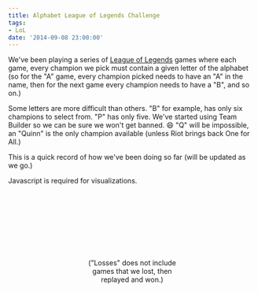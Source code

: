 ```yaml
---
title: Alphabet League of Legends Challenge
tags:
- LoL
date: '2014-09-08 23:00:00'
---
```

We've been playing a series of [League of Legends](http://na.leagueoflegends.com/) games where each game, every champion we pick must contain a given letter of the alphabet (so for the "A" game, every champion picked needs to have an "A" in the name, then for the next game every champion needs to have a "B", and so on.)

<!--more-->

Some letters are more difficult than others.  "B" for example, has only six champions to select from.  "P" has only five.  We've started using Team Builder so we can be sure we won't get banned. :smile:  "Q" will be impossible, an "Quinn" is the only champion available (unless Riot brings back One for All.)

This is a quick record of how we've been doing so far (will be updated as we go.)

<noscript>
    Javascript is required for visualizations.
</noscript>
<style>
    .lol-list {
        list-style-type: none;
        padding: 0;
        margin: 0;
    }

    .lol-list li {
        display: flex;
        align-items: center;
    }

    @media (min-width: 768px) {
        #lol-list {
            display: flex;
            justify-content: space-around;
        }
    }

    .lol-list .letter {
        flex: 0 0 30px;
        display: inline-block;
        font-size: 1.25em;
        width: 30px;
    }

    .lol-game {
        min-width: 150px;
        border-radius: 5px;
        display: inline-block;
        padding: 10px;
        margin: 2px 5px 3px 0px;
    }

    .lol-win, a.lol-win:visited, a.lol-win:hover, a.lol-win:link, a.lol-win:active {
        background-color: #015AAD;
        color: #f5d99e;
    }

    .lol-loss, a.lol-loss:visited, a.lol-loss:hover, a.lol-loss:link, a.lol-loss:active{
        background-color: #680006;
        color: #EEE;
    }

    .lol-game .status-icon {
        padding-right: 10px;
    }
    .lol-game .title {
        padding-right: 10px;
    }
    .lol-game .content {
    }

    .lol-game .lol-extras {
        font-size: .75em;
    }
</style>

<div id="lol-list">
</div>

<div style="width: 40%; min-width: 200px; margin: auto; text-align: center">
    <svg id="d3WinLossChart"></svg>
    ("Losses" does not include games that we lost, then replayed and won.)
</div>

<script src="//cdnjs.cloudflare.com/ajax/libs/lodash.js/2.4.1/lodash.js"></script>
<script src="//cdnjs.cloudflare.com/ajax/libs/d3/3.4.11/d3.min.js"></script>
<script src="{{ site.baseurl }}/js/charts.js"></script>
<script>
(function() {
    var games = [
        {letter: "A", date: "2014/08/21", win: true,  gameId: "1503769380"},
        {letter: "B", date: "2014/08/25", win: false, gameId: "1509033688"},
        {letter: "C", date: "2014/08/25", win: true,  gameId: "1509102997"},
        {letter: "D", date: "2014/08/27", win: false, gameId: "1511401723"},
        {letter: "E", date: "2014/08/27", win: false, gameId: "1511452643"},
        {letter: "E", date: "2014/08/29", win: true,  gameId: "1514152049", notes: "With Dream Godling"},
        {letter: "F", date: "2014/08/29", win: true,  gameId: "1521284882", notes: "With disconnects"},
        {letter: "G", date: "2014/09/02", win: false, gameId: "1521284882"},
        {letter: "H", date: "2014/09/04", win: false, gameId: "1525473140"},
        {letter: "I", date: "2014/09/04", win: true,  gameId: "1525539867"},
        {letter: "J", date: "2014/09/05", win: false, gameId: "1527669642"},
        {letter: "K", date: "2014/09/07", win: true,  gameId: "1531851183"},
        {letter: "L", date: "2014/09/08", win: false, gameId: "1533122741"},
        {letter: "M", date: "2014/09/08", win: false, gameId: "1533202510"},
        {letter: "N", date: "2014/09/09", win: true,  gameId: "1534354027"},
        {letter: "O", date: "2014/09/09", win: true,  gameId: "1534324677"},

    ];
    var getMatchHistoryUrl = function(game) {
        return "http://matchhistory.na.leagueoflegends.com/en/#match-details/NA1/" + game.gameId;
    };

    // Draw a box for a game.
    var renderGame = function(game) {
        var gameClass = game.win ? "lol-win" : "lol-loss";
        var gameIcon = game.win ? "fa-check-circle" : "fa-times-circle";
        var title = game.win ? "Victory" : "Defeat";
        var extras = game.date + (game.notes ? (" • "  + game.notes) : "")

        return '<a href="' + getMatchHistoryUrl(game) + '" class="lol-game ' + gameClass + '">' +
            '<span class="status-icon"><i class="fa ' + gameIcon + '"></i></span>' +
            '<span class="content"><span class="title">' + title + '</span>' +
            '<span class="lol-extras">' + extras + '</span></span></a>'
    }

    // Build the table of games by letter.
    var i = 0;
    var gamesByLetter = _(games)
        .groupBy('letter')
        .map(function(gamesForLetter) {
            return _.extend(gamesForLetter, {letterIndex: i++});
        })
        .value();

    var lolListEl = d3.select('#lol-list');

    // Render the list of games for a given letter.
    var makeGameListForLetter = function(games) {
        var g = d3.select(this);
        g.append('span')
            .classed({letter: true})
            .text( games[0].letter );
        wrapper = g.append('span')
        wrapper.selectAll('span')
            .data(games)
            .enter()
            .append('span')
            .each( function(v) {
                var g = d3.select(this);
                g.html(renderGame(v));
            });
    }

    var drawGamesTable = function (gamesByLetter) {
        var containerEl = lolListEl.append('ul').classed({'lol-list': true});

        containerEl.selectAll('li')
            .data(gamesByLetter, function(games) {return games[0].letter;})
            .enter()
            .append('li')
            .style({opacity: 0})
            .each(makeGameListForLetter)
            .transition()
            .delay(function(v,i) {
                return v.letterIndex * 50;
            })
            .duration(1000)
            .style({opacity:1})
            .attr({'class': true});
    }

    mid = Math.ceil(gamesByLetter.length/2);
    firstHalf = gamesByLetter.slice(0,mid);
    lastHalf = gamesByLetter.slice(mid,gamesByLetter.length);
    drawGamesTable(firstHalf);
    drawGamesTable(lastHalf);

    // Build the graph of wins and losses
    wins = _.reduce(games, function(sum, game) {return sum + (game.win ? 1 : 0);}, 0);
    losses = _(games)
        .groupBy('letter')
        // Turn each group of games into a true if they are all losses, false otherwise.
        .map(function(gamesForLetter) {
            return _.all(gamesForLetter, function(g) {
                return !g.win;
            });
        })
        .reduce(function(sum, v) {
            return sum + (v ? 1 : 0);
        }, 0);
    totalLosses = games.length - wins;

    var data = [
        {label: "Wins", value: wins},
        {label: "Losses", value: losses},
        {label: "Total Losses", value: totalLosses}
    ];

    function drawChart(duration) {
        duration |= 0;

        var parent = document.getElementById('d3WinLossChart').parentElement;
        var width = parent.clientWidth;
        var height = 200;
        var svg = d3.select("#d3WinLossChart")
            .datum(data)

        var chart = thedreaming.barGraph();
        chart.width(width);
        chart.height(height);
        svg
            .transition()
            .duration(duration)
            .attr({
                width: width,
                height: height
            })
            .call(chart);
    }

    drawChart(1000);
    window.addEventListener('resize', drawChart);

})();
</script>